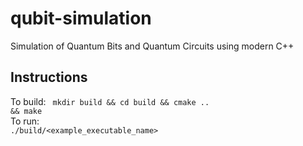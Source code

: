 # qubit-simulation
Simulation of Quantum Bits and Quantum Circuits using modern C++

## Instructions
To build: <code> mkdir build && cd build && cmake .. && make </code> <br>
To run: <code> ./build/\<example\_executable\_name\> </code>
